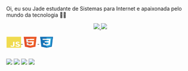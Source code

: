 Oi, eu sou Jade estudante de Sistemas para Internet e apaixonada pelo mundo da tecnologia 👩‍💻

<div align="center">
  <a href="https://github.com/jadeazevedopedro">
  <img height="150cm" src="https://github-readme-stats.vercel.app/api?username=jadeazevedopedro&show_icons=true&theme=radical&include_all_commits=true&count_private=true"/>
  <img height="150cm" src="https://github-readme-stats.vercel.app/api/top-langs/?username=jadeazevedopedro&layout=compact&langs_count=7&theme=radical"/>
</div>
<div style="display: inline_block"><br>
<img align="center" alt="Jade-Js" height="30" width="40" src="https://raw.githubusercontent.com/devicons/devicon/master/icons/javascript/javascript-plain.svg">
<img align="center" alt="Jade-HTML" height="30" width="40" src="https://raw.githubusercontent.com/devicons/devicon/master/icons/html5/html5-original.svg">
<img align="center" alt="Jade-CSS" height="30" width="40" src="https://raw.githubusercontent.com/devicons/devicon/master/icons/css3/css3-original.svg">
</div>
  
  
##
 
  
<div> 
  
  <a href="https://instagram.com/jadenovaispedro" target="_blank"><img src="https://img.shields.io/badge/-Instagram-%23E4405F?style=for-the-badge&logo=instagram&logoColor=white" target="_blank"></a>
 <a href="https://discord.gg/Jadeazevedo#8164" target="_blank"><img src="https://img.shields.io/badge/Discord-7289DA?style=for-the-badge&logo=discord&logoColor=white" target="_blank"></a> 
  <a href = "mailto:jadeazevedopedro@gmail.com"><img src="https://img.shields.io/badge/-Gmail-%23333?style=for-the-badge&logo=gmail&logoColor=white" target="_blank"></a>
  <a href="https://www.linkedin.com/in/jadeazevedopedro/" target="_blank"><img src="https://img.shields.io/badge/-LinkedIn-%230077B5?style=for-the-badge&logo=linkedin&logoColor=white" target="_blank"></a> 
 
</div>
  

